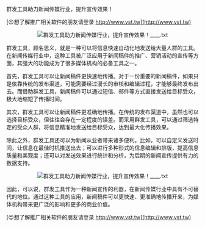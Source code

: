 群发工具助力新闻传媒行业，提升宣传效果！

[😍想了解推广相关软件的朋友请登录 http://www.vst.tw](http://www.vst.tw)

 <center><img src="https://vst.tw/MP4/tuiguang/png/2.png" alt="群发工具助力新闻传媒行业，提升宣传效果！____.txt"></center>

群发工具，顾名思义，就是一种可以将信息快速自动化地发送给大量人群的工具。在新闻传媒行业中，这种工具被广泛应用于新闻稿件的推广、营销活动的宣传等方面，其强大的功能成为了很多媒体机构的必备工具之一。

首先，群发工具可以让新闻稿件更快速地传播。对于一份重要的新闻稿件，如果只是依靠传统的发布渠道，可能需要经过漫长的审核和编辑过程，才能够最终发布出去。而借助群发工具，新闻稿件可以通过短信、邮件等方式直接发送给目标受众，极大地缩短了传播时间。

其次，群发工具可以让新闻稿件更准确地传播。在传统的发布渠道中，虽然也可以选择目标受众，但往往会存在一定程度的误差。而采用群发工具，可以通过筛选特定的受众人群，将信息精准地发送给目标受众，达到最大化传播效果。

除此之外，群发工具还可以为新闻从业者带来诸多便利。比如，可以自定义发送时间，让信息在最佳时机推送出去；可以进行多种形式的信息编辑和排版，提高信息质量和美观度；还可以对发送效果进行统计和分析，为后期的新闻宣传提供有力的数据支持。

 <center><img src="https://vst.tw/MP4/tuiguang/png/3.png" alt="群发工具助力新闻传媒行业，提升宣传效果！____.txt"></center>

因此，可以说，群发工具作为一种新闻宣传的利器，在新闻传媒行业中具有不可替代的地位。通过这种工具的应用，新闻稿件可以更快速、更准确地传播开来，为媒体机构带来更广泛的影响和更多的商业价值。

[😍想了解推广相关软件的朋友请登录 http://www.vst.tw](http://www.vst.tw)



